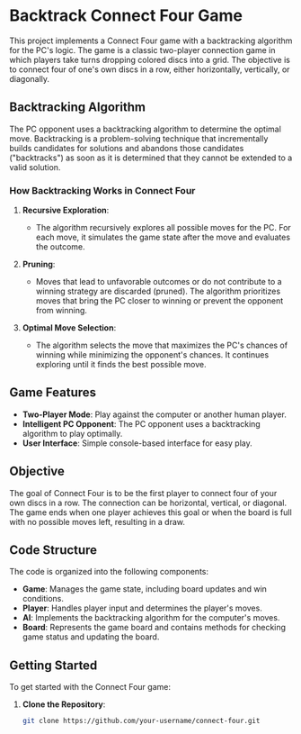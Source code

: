 # Backtrack Connect Four Game

This project implements a Connect Four game with a backtracking algorithm for the PC's logic. The game is a classic two-player connection game in which players take turns dropping colored discs into a grid. The objective is to connect four of one's own discs in a row, either horizontally, vertically, or diagonally.

## Backtracking Algorithm

The PC opponent uses a backtracking algorithm to determine the optimal move. Backtracking is a problem-solving technique that incrementally builds candidates for solutions and abandons those candidates ("backtracks") as soon as it is determined that they cannot be extended to a valid solution.

### How Backtracking Works in Connect Four

1. **Recursive Exploration**:
   - The algorithm recursively explores all possible moves for the PC. For each move, it simulates the game state after the move and evaluates the outcome.
  
2. **Pruning**:
   - Moves that lead to unfavorable outcomes or do not contribute to a winning strategy are discarded (pruned). The algorithm prioritizes moves that bring the PC closer to winning or prevent the opponent from winning.

3. **Optimal Move Selection**:
   - The algorithm selects the move that maximizes the PC's chances of winning while minimizing the opponent's chances. It continues exploring until it finds the best possible move.

## Game Features

- **Two-Player Mode**: Play against the computer or another human player.
- **Intelligent PC Opponent**: The PC opponent uses a backtracking algorithm to play optimally.
- **User Interface**: Simple console-based interface for easy play.

## Objective

The goal of Connect Four is to be the first player to connect four of your own discs in a row. The connection can be horizontal, vertical, or diagonal. The game ends when one player achieves this goal or when the board is full with no possible moves left, resulting in a draw.

## Code Structure

The code is organized into the following components:

- **Game**: Manages the game state, including board updates and win conditions.
- **Player**: Handles player input and determines the player's moves.
- **AI**: Implements the backtracking algorithm for the computer's moves.
- **Board**: Represents the game board and contains methods for checking game status and updating the board.

## Getting Started

To get started with the Connect Four game:

1. **Clone the Repository**:
   ```bash
   git clone https://github.com/your-username/connect-four.git

